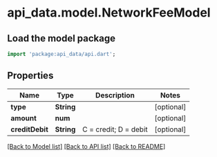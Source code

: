 # api_data.model.NetworkFeeModel

## Load the model package
```dart
import 'package:api_data/api.dart';
```

## Properties
Name | Type | Description | Notes
------------ | ------------- | ------------- | -------------
**type** | **String** |  | [optional] 
**amount** | **num** |  | [optional] 
**creditDebit** | **String** | C = credit; D = debit | [optional] 

[[Back to Model list]](../README.md#documentation-for-models) [[Back to API list]](../README.md#documentation-for-api-endpoints) [[Back to README]](../README.md)


